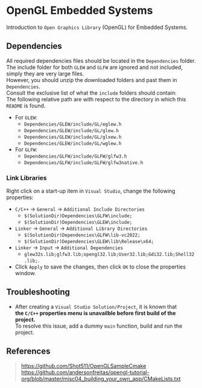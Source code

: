 # OpenGL Embedded Systems
Introduction to `Open Graphics Library` (OpenGL) for Embedded Systems.

## Dependencies
All required dependencies files should be located in the `Dependencies` folder. <br>
The include folder for both `GLEW` and `GLFW` are ignored and not included, simply they are very large files. <br>
However, you should unzip the downloaded folders and past them in `Dependencies`. <br>
Consult the exclusive list of what the `include` folders should contain: <br>
The following relative path are with respect to the directory in which this `README` is found. <br>

* For `GLEW`:
    * `Dependencies/GLEW/include/GL/eglew.h`
    * `Dependencies/GLEW/include/GL/glew.h`
    * `Dependencies/GLEW/include/GL/glxew.h`
    * `Dependencies/GLEW/include/GL/wglew.h`
* For `GLFW`:
    * `Dependencies/GLFW/include/GLFW/glfw3.h`
    * `Dependencies/GLFW/include/GLFW/glfw3native.h`

### Link Libraries
Right click on a start-up item in `Visual Studio`, change the following properties:
* `C/C++` -> `General` -> `Additional Include Directories` <br>
    * `$(SolutionDir)Dependencies\GLFW\include;`
    * `$(SolutionDir)Dependencies\GLEW\include;`
* `Linker` -> `General` -> `Additional Library Directories` <br>
    * `$(SolutionDir)Dependencies\GLFW\lib-vc2022;`
    * `$(SolutionDir)Dependencies\GLEW\lib\Release\x64;`
* `Linker` -> `Input` -> `Additional Dependencies` <br>
    * `glew32s.lib;glfw3.lib;opengl32.lib;User32.lib;Gdi32.lib;Shell32.lib;`.
* Click `Apply` to save the changes, then click `OK` to close the properties window.

## Troubleshooting
* After creating a `Visual Studio Solution/Project`, it is known that \
  **the `C/C++` properties menu is unavailble before first build of the project.** <br>
  To resolve this issue, add a dummy `main` function, build and run the project.

## References
> https://github.com/Shot511/OpenGLSampleCmake<br>
> https://github.com/andersonfreitas/opengl-tutorial-org/blob/master/misc04_building_your_own_app/CMakeLists.txt<br>
